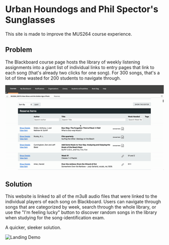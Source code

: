 # Urban Houndogs and Phil Spector's Sunglasses

This site is made to improve the MUS264 course experience.

## Problem

The Blackboard course page hosts the library of weekly listening assignments into a giant list of individual links to entry pages that link to each song (that's already two clicks for one song). For 300 songs, that's a lot of time wasted for 200 students to navigate through.

![Blackboard Demo](demo/problem.gif)

## Solution

This website is linked to all of the m3u8 audio files that were linked to the individual players of each song on Blackboard. Users can navigate through songs that are categorized by week, search through the whole library, or use the "I'm feeling lucky" button to discover random songs in the library when studying for the song-identification exam.

A quicker, sleeker solution.

![Landing Demo](demo/landing.gif)
